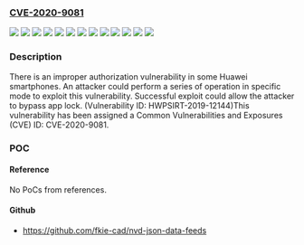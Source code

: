 ### [CVE-2020-9081](https://cve.mitre.org/cgi-bin/cvename.cgi?name=CVE-2020-9081)
![](https://img.shields.io/static/v1?label=Product&message=HUAWEI%20Mate%2020&color=blue)
![](https://img.shields.io/static/v1?label=Product&message=HUAWEI%20P30%20Pro&color=blue)
![](https://img.shields.io/static/v1?label=Product&message=HUAWEI%20P30&color=blue)
![](https://img.shields.io/static/v1?label=Product&message=Princeton-AL10D&color=blue)
![](https://img.shields.io/static/v1?label=Product&message=Yale-AL00A&color=blue)
![](https://img.shields.io/static/v1?label=Product&message=Yale-AL50A&color=blue)
![](https://img.shields.io/static/v1?label=Product&message=YaleP-AL10B&color=blue)
![](https://img.shields.io/static/v1?label=Version&message=%3D%20Versions%20earlier%20than%2010.1.0.160(C00E160R2P11)%20&color=brighgreen)
![](https://img.shields.io/static/v1?label=Version&message=%3D%20Versions%20earlier%20than%2010.1.0.160(C00E160R2P8)%20&color=brighgreen)
![](https://img.shields.io/static/v1?label=Version&message=%3D%20Versions%20earlier%20than%2010.1.0.160(C00E160R3P8)%20&color=brighgreen)
![](https://img.shields.io/static/v1?label=Version&message=%3D%20Versions%20earlier%20than%2010.1.0.160(C00E160R8P12)%20&color=brighgreen)
![](https://img.shields.io/static/v1?label=Version&message=%3D%20Versions%20earlier%20than%2010.1.0.88(C00E88R8P1)%20&color=brighgreen)
![](https://img.shields.io/static/v1?label=Vulnerability&message=CWE-285%20Improper%20Authorization&color=brighgreen)

### Description

There is an improper authorization vulnerability in some Huawei smartphones. An attacker could perform a series of operation in specific mode to exploit this vulnerability. Successful exploit could allow the attacker to bypass app lock. (Vulnerability ID: HWPSIRT-2019-12144)This vulnerability has been assigned a Common Vulnerabilities and Exposures (CVE) ID: CVE-2020-9081.

### POC

#### Reference
No PoCs from references.

#### Github
- https://github.com/fkie-cad/nvd-json-data-feeds

